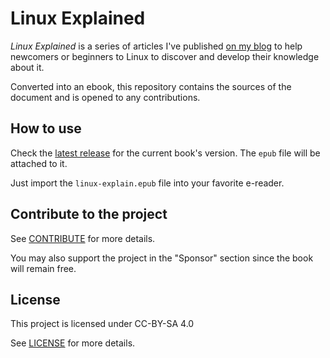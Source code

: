 # Linux Explained

*Linux Explained* is a series of articles I've published [on my blog](https://blog.zedas.fr/tags/linux-explained/) to help newcomers or beginners to Linux to discover and develop their knowledge about it.

Converted into an ebook, this repository contains the sources of the document and is opened to any contributions.

## How to use

Check the [latest release](https://github.com/Wivik/linux-explained/releases) for the current book's version. The `epub` file will be attached to it.

Just import the `linux-explain.epub` file into your favorite e-reader.

## Contribute to the project

See [CONTRIBUTE](CONTRIBUTE.md) for more details.

You may also support the project in the "Sponsor" section since the book will remain free.

## License

This project is licensed under CC-BY-SA 4.0

See [LICENSE](LICENSE.md) for more details.

